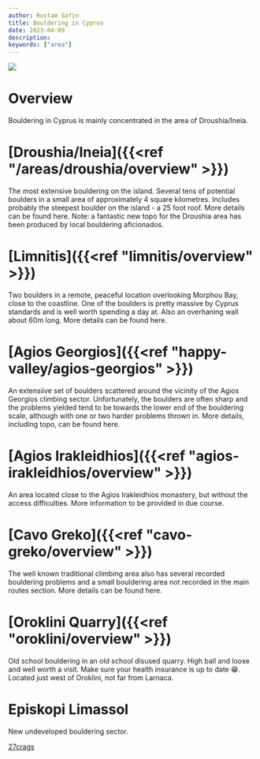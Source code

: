 ```yaml
---
author: Rustam Safin
title: Bouldering in Cyprus
date: 2023-04-09
description:
keywords: ["area"]
---
```


![](/map.png)

# Overview

Bouldering in Cyprus is mainly concentrated in the area of Droushia/Ineia.

# [Droushia/Ineia]({{<ref "/areas/droushia/overview" >}})

The most extensive bouldering on the island. Several tens of potential boulders in a small area of approximately 4 square kilometres. Includes probably the steepest boulder on the island - a 25 foot roof. More details can be found here. Note: a fantastic new topo for the Droushia area has been produced by local bouldering aficionados.

# [Limnitis]({{<ref "limnitis/overview" >}})

Two boulders in a remote, peaceful location overlooking Morphou Bay, close to the coastline. One of the boulders is pretty massive by Cyprus standards and is well worth spending a day at. Also an overhaning wall about 60m long. More details can be found here.

# [Agios Georgios]({{<ref "happy-valley/agios-georgios" >}})

An extensiive set of boulders scattered around the vicinity of the Agios Georgios climbing sector. Unfortunately, the boulders are often sharp and the problems yielded tend to be towards the lower end of the bouldering scale, although with one or two harder problems thrown in. More details, including topo, can be found here.

# [Agios Irakleidhios]({{<ref "agios-irakleidhios/overview" >}})

An area located close to the Agios Irakleidhios monastery, but without the access difficulties. More information to be provided in due course.

# [Cavo Greko]({{<ref "cavo-greko/overview" >}})

The well known traditional climbing area also has several recorded bouldering problems and a small bouldering area not recorded in the main routes section. More details can be found here.	

# [Oroklini Quarry]({{<ref "oroklini/overview" >}})

Old school bouldering in an old school disused quarry. High ball and loose and well worth a visit. Make sure your health insurance is up to date 😁. Located just west of Oroklini, not far from Larnaca. 

# Episkopi Limassol

New undeveloped bouldering sector.

[27crags](https://27crags.com/crags/roof-on-the-hill)
